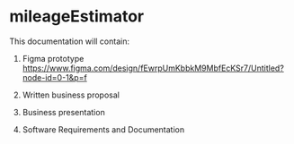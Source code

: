 # mileageEstimator

This documentation will contain:

1) Figma prototype
https://www.figma.com/design/fEwrpUmKbbkM9MbfEcKSr7/Untitled?node-id=0-1&p=f

2) Written business proposal
3) Business presentation
4) Software Requirements and Documentation
